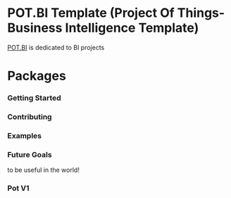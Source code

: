 # POT.BI Template (Project Of Things-Business Intelligence Template)

[POT.BI](https://potframework.com/bi) is dedicated to BI projects


# Packages

### Getting Started

### Contributing

### Examples

### Future Goals

to be useful in the world!

### Pot V1

